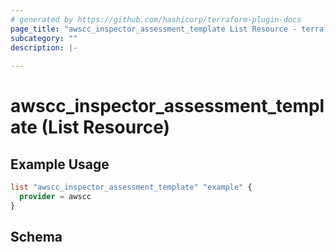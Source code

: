 ```yaml
---
# generated by https://github.com/hashicorp/terraform-plugin-docs
page_title: "awscc_inspector_assessment_template List Resource - terraform-provider-awscc"
subcategory: ""
description: |-
  
---
```


# awscc_inspector_assessment_template (List Resource)



## Example Usage

```terraform
list "awscc_inspector_assessment_template" "example" {
  provider = awscc
}
```

<!-- schema generated by tfplugindocs -->
## Schema
